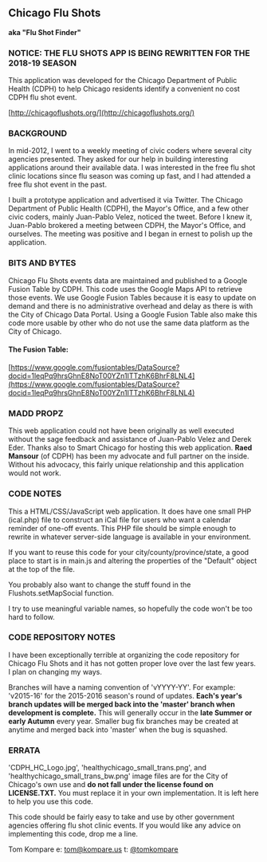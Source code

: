 ## Chicago Flu Shots

**aka "Flu Shot Finder"**

### NOTICE: THE FLU SHOTS APP IS BEING REWRITTEN FOR THE 2018-19 SEASON

This application was developed for the Chicago Department of Public Health (CDPH) to help Chicago residents identify a convenient no cost CDPH flu shot event.

[http://chicagoflushots.org/](http://chicagoflushots.org/)

### BACKGROUND
In mid-2012, I went to a weekly meeting of civic coders where several city agencies presented. They asked for our help in building interesting applications around their available data. I was interested in the free flu shot clinic locations since flu season was coming up fast, and I had attended a free flu shot event in the past.

I built a prototype application and advertised it via Twitter. The Chicago Department of Public Health (CDPH), the Mayor's Office, and a few other civic coders, mainly Juan-Pablo Velez, noticed the tweet. Before I knew it, Juan-Pablo brokered a meeting between CDPH, the Mayor's Office, and ourselves. The meeting was positive and I began in ernest to polish up the application.

### BITS AND BYTES
Chicago Flu Shots events data are maintained and published to a Google Fusion Table by CDPH. This code uses the Google Maps API to retrieve those events. We use Google Fusion Tables because it is easy to update on demand and there is no administrative overhead and delay as there is with the City of Chicago Data Portal. Using a Google Fusion Table also make this code more usable by other who do not use the same data platform as the City of Chicago.

#### The Fusion Table:
[https://www.google.com/fusiontables/DataSource?docid=1leqPq9hrsGhnE8NoT00YZn1ITTzhK6BhrF8LNL4](https://www.google.com/fusiontables/DataSource?docid=1leqPq9hrsGhnE8NoT00YZn1ITTzhK6BhrF8LNL4)

### MADD PROPZ
This web application could not have been originally as well executed without the sage feedback and assistance of Juan-Pablo Velez and Derek Eder. Thanks also to Smart Chicago for hosting this web application. **Raed Mansour** (of CDPH) has been my advocate and full partner on the inside. Without his advocacy, this fairly unique relationship and this application would not work.

### CODE NOTES
This a HTML/CSS/JavaScript web application. It does have one small PHP (ical.php) file to construct an iCal file for users who want a calendar reminder of one-off events. This PHP file should be simple enough to rewrite in whatever server-side language is available in your environment.

If you want to reuse this code for your city/county/province/state, a good place to start is in main.js and altering the properties of the "Default" object at the top of the file.

You probably also want to change the stuff found in the Flushots.setMapSocial function.

I try to use meaningful variable names, so hopefully the code won't be too hard to follow.

### CODE REPOSITORY NOTES
I have been exceptionally terrible at organizing the code repository for Chicago Flu Shots and it has not gotten proper love over the last few years. I plan on changing my ways.

Branches will have a naming convention of 'vYYYY-YY'. For example: 'v2015-16' for the 2015-2016 season's round of updates. **Each's year's branch updates will be merged back into the 'master' branch when development is complete.** This will generally occur in the **late Summer or early Autumn** every year. Smaller bug fix branches may be created at anytime and merged back into 'master' when the bug is squashed.

### ERRATA
'CDPH_HC_Logo.jpg', 'healthychicago_small_trans.png', and 'healthychicago_small_trans_bw.png' image files are for the City of Chicago's own use and **do not fall under the license found on LICENSE.TXT.** You must replace it in your own implementation. It is left here to help you use this code.

This code should be fairly easy to take and use by other government agencies offering flu shot clinic events. If you would like any advice on implementing this code, drop me a line.

Tom Kompare
e: [tom@kompare.us](mailto:tom@kompare.us)
t: [@tomkompare](//twitter.com/tomkompare)